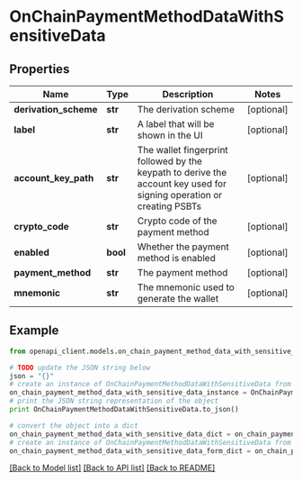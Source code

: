 # OnChainPaymentMethodDataWithSensitiveData


## Properties
Name | Type | Description | Notes
------------ | ------------- | ------------- | -------------
**derivation_scheme** | **str** | The derivation scheme | [optional] 
**label** | **str** | A label that will be shown in the UI | [optional] 
**account_key_path** | **str** | The wallet fingerprint followed by the keypath to derive the account key used for signing operation or creating PSBTs | [optional] 
**crypto_code** | **str** | Crypto code of the payment method | [optional] 
**enabled** | **bool** | Whether the payment method is enabled | [optional] 
**payment_method** | **str** | The payment method | [optional] 
**mnemonic** | **str** | The mnemonic used to generate the wallet | [optional] 

## Example

```python
from openapi_client.models.on_chain_payment_method_data_with_sensitive_data import OnChainPaymentMethodDataWithSensitiveData

# TODO update the JSON string below
json = "{}"
# create an instance of OnChainPaymentMethodDataWithSensitiveData from a JSON string
on_chain_payment_method_data_with_sensitive_data_instance = OnChainPaymentMethodDataWithSensitiveData.from_json(json)
# print the JSON string representation of the object
print OnChainPaymentMethodDataWithSensitiveData.to_json()

# convert the object into a dict
on_chain_payment_method_data_with_sensitive_data_dict = on_chain_payment_method_data_with_sensitive_data_instance.to_dict()
# create an instance of OnChainPaymentMethodDataWithSensitiveData from a dict
on_chain_payment_method_data_with_sensitive_data_form_dict = on_chain_payment_method_data_with_sensitive_data.from_dict(on_chain_payment_method_data_with_sensitive_data_dict)
```
[[Back to Model list]](../README.md#documentation-for-models) [[Back to API list]](../README.md#documentation-for-api-endpoints) [[Back to README]](../README.md)


